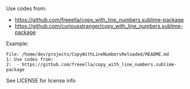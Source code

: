 Use codes from:
 - https://github.com/freeella/copy_with_line_numbers.sublime-package
 - https://github.com/curiousstranger/copy_with_line_numbers.sublime-package

Example:
```
File: /home/dev/projects/CopyWithLineNumbersReloaded/README.md
1: Use codes from:
2:  - https://github.com/freeella/copy_with_line_numbers.sublime-package
```

See LICENSE for license info
